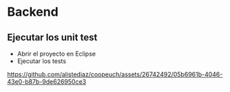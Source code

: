 # Backend
## Ejecutar los unit test

- Abrir el proyecto en Eclipse
- Ejecutar los tests

https://github.com/alistediaz/coopeuch/assets/26742492/05b6961b-4046-43e0-b87b-9de626950ce3

